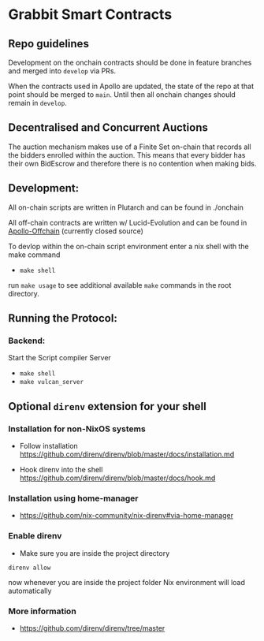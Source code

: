 # Grabbit Smart Contracts

## Repo guidelines

Development on the onchain contracts should be done in feature branches and merged into `develop` via PRs. 

When the contracts used in Apollo are updated, the state of the repo at that point should be merged to `main`. Until then all onchain changes should remain in `develop`.

## Decentralised and Concurrent Auctions
The auction mechanism makes use of a Finite Set on-chain that records all the bidders enrolled within the auction. This means that every bidder has their own BidEscrow and therefore there is no contention when making bids.

## Development:

All on-chain scripts are written in Plutarch and can be found in ./onchain

All off-chain contracts are written w/ Lucid-Evolution and can be found in [Apollo-Offchain](github.com/ikigai-technologies/apollo-offchain) (currently closed source)

To devlop within the on-chain script environment enter a nix shell with the make command
- `make shell`

run `make usage` to see additional available `make` commands in the root directory. 

## Running the Protocol:
### Backend:
Start the Script compiler Server
- `make shell`
- `make vulcan_server`

## Optional `direnv` extension for your shell

### Installation for non-NixOS systems

* Follow installation
https://github.com/direnv/direnv/blob/master/docs/installation.md

* Hook direnv into the shell
https://github.com/direnv/direnv/blob/master/docs/hook.md

### Installation using home-manager

* https://github.com/nix-community/nix-direnv#via-home-manager

### Enable direnv

* Make sure you are inside the project directory

```
direnv allow
```
now whenever you are inside the project folder Nix environment will load automatically

### More information
* https://github.com/direnv/direnv/tree/master
